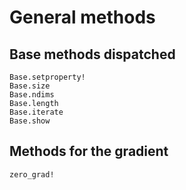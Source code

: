 # General methods

## Base methods dispatched

```@docs
Base.setproperty!
Base.size
Base.ndims
Base.length
Base.iterate
Base.show
```

## Methods for the gradient

```@docs
zero_grad!
```
